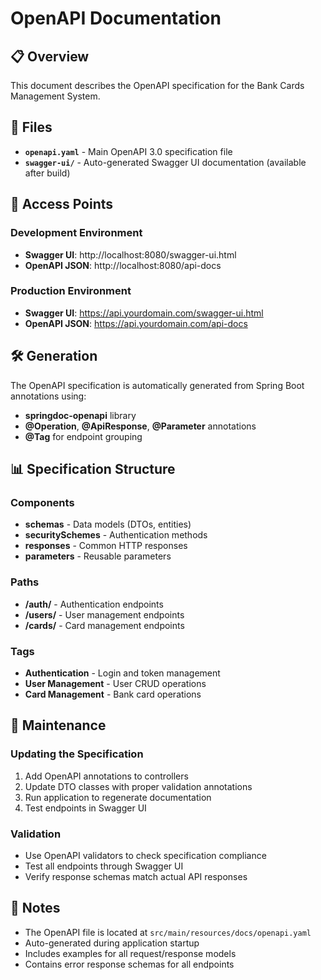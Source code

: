 # OpenAPI Documentation

## 📋 Overview

This document describes the OpenAPI specification for the Bank Cards Management System.

## 📁 Files

- **`openapi.yaml`** - Main OpenAPI 3.0 specification file
- **`swagger-ui/`** - Auto-generated Swagger UI documentation (available after build)

## 🔗 Access Points

### Development Environment
- **Swagger UI**: http://localhost:8080/swagger-ui.html
- **OpenAPI JSON**: http://localhost:8080/api-docs

### Production Environment
- **Swagger UI**: https://api.yourdomain.com/swagger-ui.html
- **OpenAPI JSON**: https://api.yourdomain.com/api-docs

## 🛠️ Generation

The OpenAPI specification is automatically generated from Spring Boot annotations using:

- **springdoc-openapi** library
- **@Operation**, **@ApiResponse**, **@Parameter** annotations
- **@Tag** for endpoint grouping

## 📊 Specification Structure

### Components
- **schemas** - Data models (DTOs, entities)
- **securitySchemes** - Authentication methods
- **responses** - Common HTTP responses
- **parameters** - Reusable parameters

### Paths
- **/auth/** - Authentication endpoints
- **/users/** - User management endpoints
- **/cards/** - Card management endpoints

### Tags
- **Authentication** - Login and token management
- **User Management** - User CRUD operations
- **Card Management** - Bank card operations

## 🔧 Maintenance

### Updating the Specification
1. Add OpenAPI annotations to controllers
2. Update DTO classes with proper validation annotations
3. Run application to regenerate documentation
4. Test endpoints in Swagger UI

### Validation
- Use OpenAPI validators to check specification compliance
- Test all endpoints through Swagger UI
- Verify response schemas match actual API responses

## 📝 Notes

- The OpenAPI file is located at `src/main/resources/docs/openapi.yaml`
- Auto-generated during application startup
- Includes examples for all request/response models
- Contains error response schemas for all endpoints